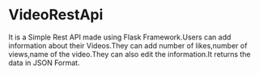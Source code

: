 # VideoRestApi

It is a Simple Rest API made using Flask Framework.Users can add information about their Videos.They can add number of likes,number of views,name of the video.They can also edit the 
information.It returns the data in JSON Format.
